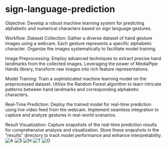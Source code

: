# sign-language-prediction
Objective: Develop a robust machine learning system for predicting alphabetic and numerical characters based on sign language gestures.

Workflow:
Dataset Collection: Gather a diverse dataset of hand gesture images using a webcam. Each gesture represents a specific alphabetic character. Organize the images systematically to facilitate model training.

Image Preprocessing: Employ advanced techniques to extract precise hand landmarks from the collected images. Leveraging the power of MediaPipe Hands library, transform raw images into rich feature representations.

Model Training: Train a sophisticated machine learning model on the preprocessed dataset. Utilize the Random Forest algorithm to learn intricate patterns between hand landmarks and corresponding alphabetic characters.

Real-Time Prediction: Deploy the trained model for real-time prediction using live video feed from the webcam. Implement seamless integration to capture and analyze gestures in real-world scenarios.

Result Visualization: Capture snapshots of the real-time prediction results for comprehensive analysis and visualization. Store these snapshots in the "results" directory to track model performance and enhance interpretability.
![A](https://github.com/JeevanPrasathJ/sign-language-prediction/assets/149681823/6612c0db-c54e-4922-9616-2d2f41ea59f9)
![5](https://github.com/JeevanPrasathJ/sign-language-prediction/assets/149681823/7883894e-9bf7-48ef-ac82-40f8b5e7be58)
![H](https://github.com/JeevanPrasathJ/sign-language-prediction/assets/149681823/5614309e-7dc6-4701-abaf-edf328560123)
![T](https://github.com/JeevanPrasathJ/sign-language-prediction/assets/149681823/c2e2496e-ae70-4c74-91ef-b33c7cfa14aa)
![O](https://github.com/JeevanPrasathJ/sign-language-prediction/assets/149681823/00ed8372-0a2c-4cf0-9595-c3ad3afba534)





